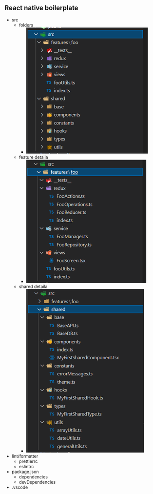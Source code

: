 ## React native boilerplate

- src
  - folders
    - <img src="public/images/structureCollapsed.PNG">
  - feature detaila
    - <img src="public/images/srcFeatureDetails.PNG">
  - shared detaila
    - <img src="public/images/srcSharedDetails.PNG">
- lint/formatter
  - prettierrc
  - eslintrc
- package.json
  - dependencies
  - devDependencies
- .vscode

